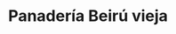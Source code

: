 ---
title: "Panadería Beirú vieja"
url: /parroquia-san-antonio-de-los-altos/panaderia-beiru-vieja/
shop: Bäckerei
---